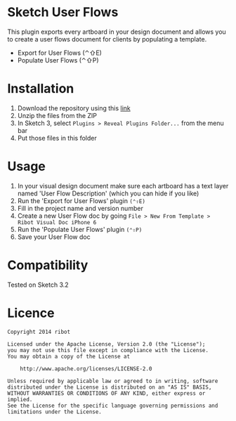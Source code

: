 # Sketch User Flows
This plugin exports every artboard in your design document and allows you to create a user flows document for clients by populating a template.

- Export for User Flows (⌃⇧E)
- Populate User Flows (⌃⇧P)

# Installation
1. Download the repository using this [link](https://github.com/ribot/sketch-linked-images/archive/master.zip)
2. Unzip the files from the ZIP
3. In Sketch 3, select `Plugins > Reveal Plugins Folder...` from the menu bar
4. Put those files in this folder

# Usage
1. In your visual design document make sure each artboard has a text layer named 'User Flow Description' (which you can hide if you like)
2. Run the 'Export for User Flows' plugin ```(⌃⇧E)```
2. Fill in the project name and version number
3. Create a new User Flow doc by going ```File > New From Template > Ribot Visual Doc iPhone 6```
4. Run the 'Populate User Flows' plugin ```(⌃⇧P)```
5. Save your User Flow doc

# Compatibility
Tested on Sketch 3.2

# Licence
```
Copyright 2014 ribot

Licensed under the Apache License, Version 2.0 (the "License");
you may not use this file except in compliance with the License.
You may obtain a copy of the License at

    http://www.apache.org/licenses/LICENSE-2.0

Unless required by applicable law or agreed to in writing, software
distributed under the License is distributed on an "AS IS" BASIS,
WITHOUT WARRANTIES OR CONDITIONS OF ANY KIND, either express or implied.
See the License for the specific language governing permissions and
limitations under the License.
```
